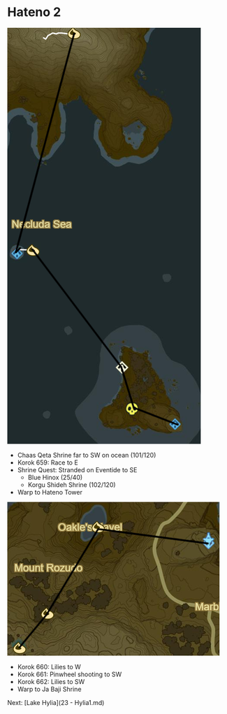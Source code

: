 # Hateno 2

![Hateno9](images/Hateno9.PNG)

* Chaas Qeta Shrine far to SW on ocean (101/120)
* Korok 659: Race to E
* Shrine Quest: Stranded on Eventide to SE
  * Blue Hinox (25/40)
  * Korgu Shideh Shrine (102/120)
* Warp to Hateno Tower

![Hateno10](images/Hateno10.PNG)

* Korok 660: Lilies to W
* Korok 661: Pinwheel shooting to SW
* Korok 662: Lilies to SW
* Warp to Ja Baji Shrine

Next: [Lake Hylia](23 - Hylia1.md)
